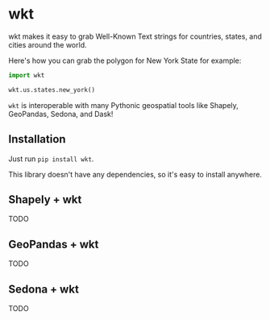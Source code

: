 # wkt

wkt makes it easy to grab Well-Known Text strings for countries, states, and cities around the world.

Here's how you can grab the polygon for New York State for example:

```python
import wkt

wkt.us.states.new_york()
```

`wkt` is interoperable with many Pythonic geospatial tools like Shapely, GeoPandas, Sedona, and Dask!

## Installation

Just run `pip install wkt`.

This library doesn't have any dependencies, so it's easy to install anywhere.

## Shapely + wkt

TODO

## GeoPandas + wkt

TODO

## Sedona + wkt

TODO
